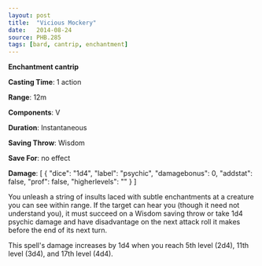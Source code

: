 ```yaml
---
layout: post
title:  "Vicious Mockery"
date:   2014-08-24
source: PHB.285
tags: [bard, cantrip, enchantment]
---
```


**Enchantment cantrip**

**Casting Time**: 1 action

**Range**: 12m

**Components**: V

**Duration**: Instantaneous

**Saving Throw**: Wisdom

**Save For**: no effect

**Damage**: [ { "dice": "1d4", "label": "psychic", "damagebonus": 0, "addstat": false, "prof": false, "higherlevels": "" } ]

You unleash a string of insults laced with subtle enchantments at a creature you can see within range. If the target can hear you (though it need not understand you), it must succeed on a Wisdom saving throw or take 1d4 psychic damage and have disadvantage on the next attack roll it makes before the end of its next turn.

This spell's damage increases by 1d4 when you reach 5th level (2d4), 11th level (3d4), and 17th level (4d4).